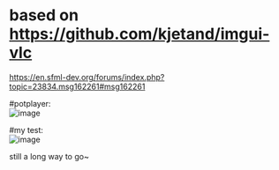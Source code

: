 # based on https://github.com/kjetand/imgui-vlc
 https://en.sfml-dev.org/forums/index.php?topic=23834.msg162261#msg162261

#potplayer:  
![image](https://github.com/KnIfER/imgui-sfml-ui-test/raw/master/screenshots/potplayer.gif)  

#my test:  
![image](https://github.com/KnIfER/imgui-sfml-ui-test/raw/master/screenshots/demo1.gif)  

still a long way to go~  
